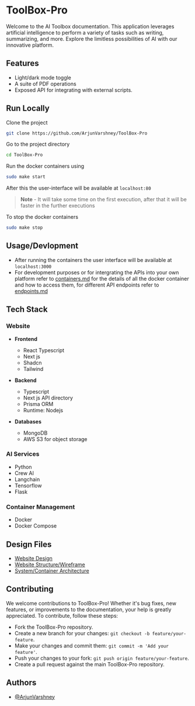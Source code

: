 # ToolBox-Pro

Welcome to the AI Toolbox documentation. This application leverages artificial intelligence to perform a variety of tasks such as writing, summarizing, and more. Explore the limitless possibilities of AI with our innovative platform.

## Features

-  Light/dark mode toggle
-  A suite of PDF operations
-  Exposed API for integrating with external scripts.

## Run Locally

Clone the project

```bash
git clone https://github.com/ArjunVarshney/ToolBox-Pro
```

Go to the project directory

```bash
cd ToolBox-Pro
```

Run the docker containers using

```bash
sudo make start
```

After this the user-interface will be available at `localhost:80`

> **Note** - It will take some time on the first execution, after that it will be faster in the further executions

To stop the docker containers

```sh
sudo make stop
```

## Usage/Devlopment

-  After running the containers the user interface will be available at `localhost:3000`
-  For development purposes or for intergrating the APIs into your own platform refer to [containers.md](containers.md) for the details of all the docker container and how to access them, for different API endpoints refer to [endpoints.md](endpoints.md)

## Tech Stack

### Website

-  **Frontend**

   -  React Typescript
   -  Next js
   -  Shadcn
   -  Tailwind

-  **Backend**

   -  Typescript
   -  Next js API directory
   -  Prisma ORM
   -  Runtime: Nodejs

-  **Databases**
   -  MongoDB
   -  AWS S3 for object storage

### AI Services

-  Python
-  Crew AI
-  Langchain
-  Tensorflow
-  Flask

### Container Management

-  Docker
-  Docker Compose

## Design Files

-  [Website Design](https://www.figma.com/design/1hm45NVNMcuKniUwSHISCV/Website-design?t=ndumJaSboTAXFyfU-1)
-  [Website Structure/Wireframe](https://www.figma.com/board/xvXAsd96d45asun7f8uck1/Website-structure?t=ndumJaSboTAXFyfU-1)
-  [System/Container Architecture](https://www.figma.com/board/uA8KmhESL016Et3Tunqyg2/Container-Architecture?t=ndumJaSboTAXFyfU-1)

## Contributing

We welcome contributions to ToolBox-Pro! Whether it's bug fixes, new features, or improvements to the documentation, your help is greatly appreciated. To contribute, follow these steps:

-  Fork the ToolBox-Pro repository.
-  Create a new branch for your changes: `git checkout -b feature/your-feature`.
-  Make your changes and commit them: `git commit -m 'Add your feature'`.
-  Push your changes to your fork: `git push origin feature/your-feature`.
-  Create a pull request against the main ToolBox-Pro repository.

## Authors

-  [@ArjunVarshney](https://github.com/ArjunVarshney)
